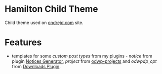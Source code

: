 # Hamilton Child Theme

Child theme used on [ondrejd.com][2] site.

# Features

* templates for some _custom post types_ from my plugins - _notice_ from plugin [Notices Generator][3], _project_ from [odwp-projects][4] and _odwpdp_cpt_ from [Downloads Plugin][5].

[1]: https://wordpress.org/
[2]: https://ondrejd.com/
[3]: https://github.com/ondrejd/odwp-notices_generator
[4]: https://github.com/ondrejd/odwp-projects
[5]: https://github.com/ondrejd/od-downloads-plugin
